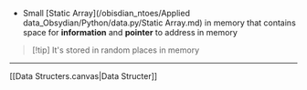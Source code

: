 - Small [Static Array](/obisdian_ntoes/Applied data_Obsydian/Python/data.py/Static Array.md) in memory that contains space for **information** and **pointer** to address in memory 

>[!tip] It's stored in random places in memory

---
[[Data Structers.canvas|Data Structer]]



